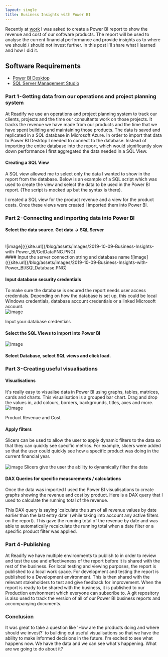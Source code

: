 ```yaml
---
layout: single
title: Business Insights with Power BI
---
```


Recently at [work](https://readify.net) I was asked to create a Power BI report to show the revenue and cost of our software products. The report will be used to analyse the current financial performance and provide insights as to where we should / should not invest further. In this post I'll share what I learned and how I did it.

## Software Requirements

* [Power BI Desktop](https://powerbi.microsoft.com/en-us/desktop/)
* [SQL Server Management Studio](https://docs.microsoft.com/en-us/sql/ssms/download-sql-server-management-studio-ssms?view=sql-server-2017)

### Part 1 - Getting data from our operations and project planning system

At Readify we use an operations and project planning system to track our clients, projects and the time our consultants work on those projects. It tracks the revenue we have made from our products and the time that we have spent building and maintaining those products. The data is saved and replicated in a SQL database in Microsoft Azure. In order to import that data to Power BI Desktop I needed to connect to the database. Instead of importing the entire database into the report, which would significantly slow down performance I first aggregated the data needed in a SQL View.
#### Creating a SQL View

A SQL view allowed me to select only the data I wanted to show in the report from the database. Below is an example of a SQL script which was used to create the view and select the data to be used in the Power BI report. (The script is mocked up but the syntax is there).

<script src="https://gist.github.com/ZacharyCouchman/402882713bd88740a09ed6be5358c271.js"></script>

I created a SQL view for the product revenue and a view for the product costs. Once these views were created I imported them into Power BI.

### Part 2 - Connecting and importing data into Power BI

#### Select the data source. Get data -> SQL Server
<br>
![image]({{site.url}}/blog/assets/images/2019-10-09-Business-Insights-with-Power_BI/GetDataPNG.PNG)

<br>
#### Input the server connection string and database name
![image]({{site.url}}/blog/assets/images/2019-10-09-Business-Insights-with-Power_BI/SQLDatabase.PNG)

#### Input database security credentials

To make sure the database is secured the report needs user access credentials. Depending on how the database is set up, this could be local Windows credentials, database account credentials or a linked Microsoft account.
<br>
![image]({{site.url}}/blog/assets/images/2019-10-09-Business-Insights-with-Power_BI/credentials.png)

Input your database credentials

#### Select the SQL Views to import into Power BI
![image]({{site.url}}/blog/assets/images/2019-10-09-Business-Insights-with-Power_BI/SelectViews.png)

#### Select Database, select SQL views and click load.

### Part 3 - Creating useful visualisations

#### Visualisations

It's really easy to visualise data in Power BI using graphs, tables, matrices, cards and charts. This visualisation is a grouped bar chart. Drag and drop the values in, add colours, borders, backgrounds, titles, axes and more.
<br>
![image]({{site.url}}/blog/assets/images/2019-10-09-Business-Insights-with-Power_BI/Visualisation.png)

Product Revenue and Cost

#### Apply filters

Slicers can be used to allow the user to apply dynamic filters to the data so that they can quickly see specific metrics. For example, slicers were added so that the user could quickly see how a specific product was doing in the current financial year.
<br><br>
![image]({{site.url}}/blog/assets/images/2019-10-09-Business-Insights-with-Power_BI/Filters.PNG)
Slicers give the user the ability to dynamically filter the data

#### DAX Queries for specific measurements / calculations

Once the data was imported I used the Power BI visualisations to create graphs showing the revenue and cost by product. Here is a DAX query that I used to calculate the running total of the revenue.

<script src="https://gist.github.com/ZacharyCouchman/6376f610a37c32133eb002bb47bcef7c.js"></script>

This DAX query is saying 'calculate the sum of all revenue values by date earlier than the last entry date' (while taking into account any active filters on the report). This gave the running total of the revenue by date and was able to automatically recalculate the running total when a date filter or a specific product filter was applied.

### Part 4 - Publishing

At Readify we have multiple environments to publish to in order to review and test the use and effectiveness of the report before it is shared with the rest of the business.
For local testing and viewing purposes, the report is published to a local work space.
For development and testing the report is published to a Development environment. This is then shared with the relevant stakeholders to test and give feedback for improvement.
When the report is ready to be shared with the business, it is published to our Production environment which everyone can subscribe to.
A git repository is also used to track the version of all of our Power BI business reports and accompanying documents.

### Conclusion

It was great to take a question like 'How are the products doing and where should we invest?' to building out useful visualisations so that we have the ability to make informed decisions in the future.
I'm excited to see what happens now. We have the data and we can see what's happening. What are we going to do about it?